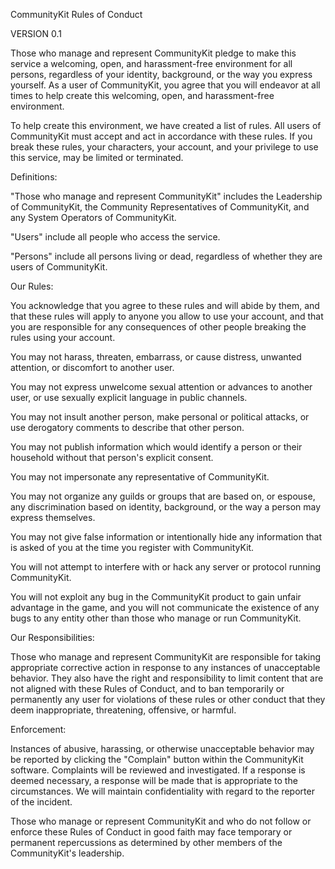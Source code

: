 CommunityKit Rules of Conduct

VERSION 0.1

Those who manage and represent CommunityKit pledge to make this service a welcoming, open, and harassment-free environment for all persons, regardless of your identity, background, or the way you express yourself. As a user of CommunityKit, you agree that you will endeavor at all times to help create this welcoming, open, and harassment-free environment.

To help create this environment, we have created a list of rules. All users of CommunityKit must accept and act in accordance with these rules. If you break these rules, your characters, your account, and your privilege to use this service, may be limited or terminated.

Definitions:

"Those who manage and represent CommunityKit" includes the Leadership of CommunityKit, the Community Representatives of CommunityKit, and any System Operators of CommunityKit.

"Users" include all people who access the service.

"Persons" include all persons living or dead, regardless of whether they are users of CommunityKit.

Our Rules:

You acknowledge that you agree to these rules and will abide by them, and that these rules will apply to anyone you allow to use your account, and that you are responsible for any consequences of other people breaking the rules using your account.

You may not harass, threaten, embarrass, or cause distress, unwanted attention, or discomfort to another user.

You may not express unwelcome sexual attention or advances to another user, or use sexually explicit language in public channels.

You may not insult another person, make personal or political attacks, or use derogatory comments to describe that other person.

You may not publish information which would identify a person or their household without that person's explicit consent.

You may not impersonate any representative of CommunityKit.

You may not organize any guilds or groups that are based on, or espouse, any discrimination based on identity, background, or the way a person may express themselves.

You may not give false information or intentionally hide any information that is asked of you at the time you register with CommunityKit.

You will not attempt to interfere with or hack any server or protocol running CommunityKit.

You will not exploit any bug in the CommunityKit product to gain unfair advantage in the game, and you will not communicate the existence of any bugs to any entity other than those who manage or run CommunityKit.

Our Responsibilities:

Those who manage and represent CommunityKit are responsible for taking appropriate corrective action in response to any instances of unacceptable behavior. They also have the right and responsibility to limit content that are not aligned with these Rules of Conduct, and to ban temporarily or permanently any user for violations of these rules or other conduct that they deem inappropriate, threatening, offensive, or harmful.

Enforcement:

Instances of abusive, harassing, or otherwise unacceptable behavior may be reported by clicking the "Complain" button within the CommunityKit software. Complaints will be reviewed and investigated. If a response is deemed necessary, a response will be made that is appropriate to the circumstances. We will maintain confidentiality with regard to the reporter of the incident.

Those who manage or represent CommunityKit and who do not follow or enforce these Rules of Conduct in good faith may face temporary or permanent repercussions as determined by other members of the CommunityKit's leadership.
